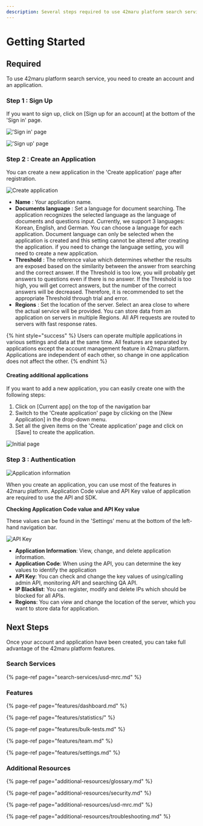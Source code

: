 ```yaml
---
description: Several steps required to use 42maru platform search service
---
```


# Getting Started

## Required

To use 42maru platform search service, you need to create an account and an application.

### Step 1 : Sign Up

If you want to sign up, click on \[Sign up for an account\] at the bottom of the 'Sign in' page.

![&apos;Sign in&apos; page](.gitbook/assets/image%20%2822%29.png)

![&apos;Sign up&apos; page](.gitbook/assets/image%20%2836%29.png)

### Step 2 : Create an Application

You can create a new application in the 'Create application' page after registration.

![Create application](.gitbook/assets/image%20%286%29.png)

* **Name** : Your application name.
* **Documents language** : Set a language for document searching. The application recognizes the selected language as the language of documents and questions input. Currently, we support 3 languages: Korean, English, and German. You can choose a language for each application. Document language can only be selected when the application is created and this setting cannot be altered after creating the application. if you need to change the language setting, you will need to create a new application.
* **Threshold** : The reference value which determines whether the results are exposed based on the similarity between the answer from searching and the correct answer. If the Threshold is too low, you will probably get answers to questions even if there is no answer. If the Threshold  is too high, you will get correct answers, but the number of the correct answers will be decreased.  Therefore, it is recommended to set the appropriate Threshold through trial and error.
* **Regions** : Set the location of the server. Select an area close to where the actual service will be provided. You can store data from an application on servers in multiple Regions. All API requests are routed to servers with fast response rates.

{% hint style="success" %}
Users can operate multiple applications in various settings and data at the same time. All features are separated by applications except the account management feature in 42maru platform. Applications are independent of each other, so change in one application does not affect the other.
{% endhint %}

#### Creating additional applications

If you want to add a new application, you can easily create one with the following steps:

1. Click on \[Current app\] on the top of the navigation bar
2. Switch to the 'Create application' page by clicking on the \[New Application\] in the drop-down menu.
3. Set all the given items on the 'Create application' page and click on \[Save\] to create the application.

![Initial page](.gitbook/assets/image%20%2865%29.png)

### Step 3 : Authentication

![Application information](.gitbook/assets/image%20%2834%29.png)

When you create an application, you can use most of the features in 42maru platform. Application Code value and API Key value of application are required to use the API and SDK.

**Checking Application Code value and API Key value**

These values can be found in the 'Settings' menu at the bottom of the left-hand navigation bar.

![API Key](.gitbook/assets/image%20%2871%29.png)

* **Application Information**: View, change, and delete application information.
* **Application Code**: When using the API, you can determine the key values to identify the application
* **API Key**:  You can check and change the key values of using/calling admin API, monitoring API and searching QA API.
* **IP Blacklist**: You can register, modify and delete IPs which should be blocked for all APIs.
* **Regions**: You can view and change the location of the server, which you want to store data for application.

## Next Steps

Once your account and application have been created, you can take full advantage of the 42maru platform features.

### Search Services

{% page-ref page="search-services/usd-mrc.md" %}

### Features

{% page-ref page="features/dashboard.md" %}

{% page-ref page="features/statistics/" %}

{% page-ref page="features/bulk-tests.md" %}

{% page-ref page="features/team.md" %}

{% page-ref page="features/settings.md" %}

### Additional Resources

{% page-ref page="additional-resources/glossary.md" %}

{% page-ref page="additional-resources/security.md" %}

{% page-ref page="additional-resources/usd-mrc.md" %}

{% page-ref page="additional-resources/troubleshooting.md" %}

